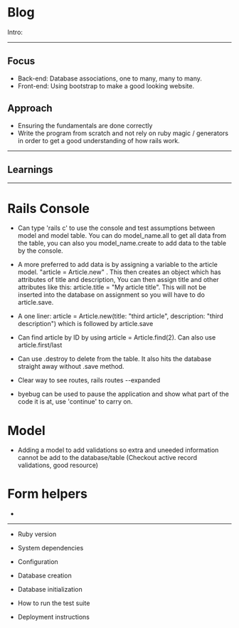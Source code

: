 # Blog

Intro:

---

## Focus

- Back-end: Database associations, one to many, many to many.
- Front-end: Using bootstrap to make a good looking website.

## Approach

- Ensuring the fundamentals are done correctly
- Write the program from scratch and not rely on ruby magic / generators in order to get a good understanding of how rails work.

---

## Learnings

---

# Rails Console

- Can type 'rails c' to use the console and test assumptions between model and model table. You can do model_name.all to get all data from the table, you can also you model_name.create to add data to the table by the console.

- A more preferred to add data is by assigning a variable to the article model. "article = Article.new" . This then creates an object which has attributes of title and description, You can then assign title and other attributes like this: article.title = "My article title". This will not be inserted into the database on assignment so you will have to do article.save.

- A one liner: article = Article.new(title: "third article", description: "third description") which is followed by article.save

- Can find article by ID by using article = Article.find(2). Can also use article.first/last

- Can use .destroy to delete from the table. It also hits the database straight away without .save method.

- Clear way to see routes, rails routes --expanded

- byebug can be used to pause the application and show what part of the code it is at, use 'continue' to carry on.

# Model

- Adding a model to add validations so extra and uneeded information cannot be add to the database/table (Checkout active record validations, good resource)

# Form helpers

-

---

- Ruby version

- System dependencies

- Configuration

- Database creation

- Database initialization

- How to run the test suite

- Deployment instructions
